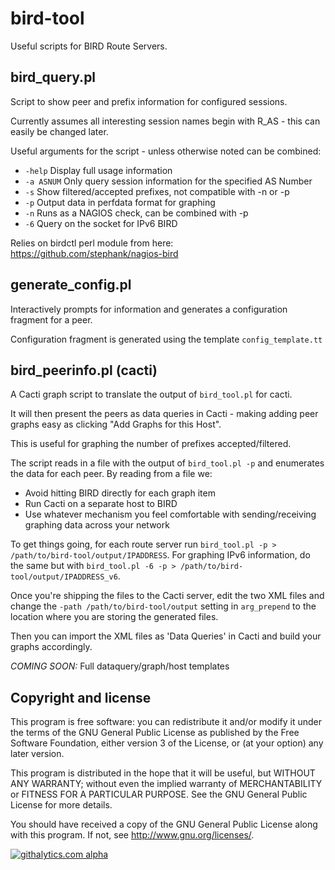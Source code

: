 bird-tool
=========

Useful scripts for BIRD Route Servers.


bird_query.pl
-------------
Script to show peer and prefix information for configured sessions.

Currently assumes all interesting session names begin with R_AS - this can easily be changed later.

Useful arguments for the script - unless otherwise noted can be combined:
-    `-help`          Display full usage information
-    `-a ASNUM`       Only query session information for the specified AS Number
-    `-s`             Show filtered/accepted prefixes, not compatible with -n or -p
-    `-p`             Output data in perfdata format for graphing
-    `-n`             Runs as a NAGIOS check, can be combined with -p
-    `-6`             Query on the socket for IPv6 BIRD

Relies on birdctl perl module from here:
https://github.com/stephank/nagios-bird


generate_config.pl
------------------
Interactively prompts for information and generates a configuration fragment for a peer.

Configuration fragment is generated using the template `config_template.tt`


bird_peerinfo.pl (cacti)
------------------------
A Cacti graph script to translate the output of `bird_tool.pl` for cacti.

It will then present the peers as data queries in Cacti - making adding peer graphs easy as clicking "Add Graphs for this Host".

This is useful for graphing the number of prefixes accepted/filtered.


The script reads in a file with the output of `bird_tool.pl -p` and enumerates the data for each peer.
By reading from a file we:
-    Avoid hitting BIRD directly for each graph item
-    Run Cacti on a separate host to BIRD
-    Use whatever mechanism you feel comfortable with sending/receiving graphing data across your network


To get things going, for each route server run `bird_tool.pl -p > /path/to/bird-tool/output/IPADDRESS`.
For graphing IPv6 information, do the same but with `bird_tool.pl -6 -p > /path/to/bird-tool/output/IPADDRESS_v6`.

Once you're shipping the files to the Cacti server, edit the two XML files and change the `-path /path/to/bird-tool/output` setting in `arg_prepend` to the location where you are storing the generated files.

Then you can import the XML files as 'Data Queries' in Cacti and build your graphs accordingly.

*COMING SOON:* Full dataquery/graph/host templates



Copyright and license
---------------------
This program is free software: you can redistribute it and/or modify
it under the terms of the GNU General Public License as published by
the Free Software Foundation, either version 3 of the License, or
(at your option) any later version.

This program is distributed in the hope that it will be useful,
but WITHOUT ANY WARRANTY; without even the implied warranty of
MERCHANTABILITY or FITNESS FOR A PARTICULAR PURPOSE.  See the
GNU General Public License for more details.

You should have received a copy of the GNU General Public License
along with this program.  If not, see <http://www.gnu.org/licenses/>.



[![githalytics.com alpha](https://cruel-carlota.pagodabox.com/d9ffa8693e50ac0e1b3469d29b458974 "githalytics.com")](http://githalytics.com/dowlingw/bird-tool)
